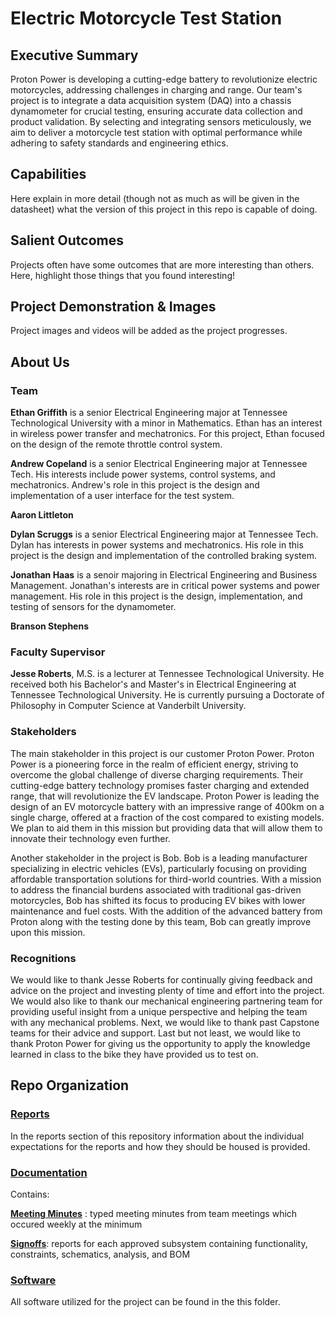 # Electric Motorcycle Test Station


## Executive Summary

Proton Power is developing a cutting-edge battery to revolutionize electric motorcycles, addressing challenges in charging and range. Our team's project is to integrate a data acquisition system (DAQ) into a chassis dynamometer for crucial testing, ensuring accurate data collection and product validation. By selecting and integrating sensors meticulously, we aim to deliver a motorcycle test station with optimal performance while adhering to safety standards and engineering ethics.


## Capabilities

Here explain in more detail (though not as much as will be given in the datasheet) what the version of this project in this repo is capable of doing.


## Salient Outcomes

Projects often have some outcomes that are more interesting than others. Here, highlight those things that you found interesting!


## Project Demonstration & Images

Project images and videos will be added as the project progresses.


## About Us

### Team

**Ethan Griffith** is a senior Electrical Engineering major at Tennessee Technological University with a minor in Mathematics. Ethan has an interest in wireless power transfer and mechatronics. For this project, Ethan focused on the design of the remote throttle control system. 

**Andrew Copeland** is a senior Electrical Engineering major at Tennessee Tech. His interests include power systems, control systems, and mechatronics. Andrew's role in this project is the design and implementation of a user interface for the test system.

**Aaron Littleton** 

**Dylan Scruggs** is a senior Electrical Engineering major at Tennessee Tech. Dylan has interests in power systems and mechatronics. His role in this project is the design and implementation of the controlled braking system.

**Jonathan Haas** is a senoir majoring in Electrical Engineering and Business Management. Jonathan's interests are in critical power systems and power management. His role in this project is the design, implementation, and testing of sensors for the dynamometer.

**Branson Stephens**

### Faculty Supervisor

**Jesse Roberts**, M.S. is a lecturer at Tennessee Technological University. He received both his Bachelor's and Master's in Electrical Engineering at Tennessee Technological University. He is currently pursuing a Doctorate of Philosophy in Computer Science at Vanderbilt University.

### Stakeholders

The main stakeholder in this project is our customer Proton Power. Proton Power is a pioneering force in the realm of efficient energy, striving to overcome the global challenge of diverse charging requirements. Their cutting-edge battery technology promises faster charging and extended range, that will revolutionize the EV landscape. Proton Power is leading the design of an EV motorcycle battery with an impressive range of 400km on a single charge, offered at a fraction of the cost compared to existing models. We plan to aid them in this mission but providing data that will allow them to innovate their technology even further.

Another stakeholder in the project is Bob. Bob is a leading manufacturer specializing in electric vehicles (EVs), particularly focusing on providing affordable transportation solutions for third-world countries. With a mission to address the financial burdens associated with traditional gas-driven motorcycles, Bob has shifted its focus to producing EV bikes with lower maintenance and fuel costs. With the addition of the advanced battery from Proton along with the testing done by this team, Bob can greatly improve upon this mission.



### Recognitions

We would like to thank Jesse Roberts for continually giving feedback and advice on the project and investing plenty of time and effort into the project. We would also like to thank our mechanical engineering partnering team for providing useful insight from a unique perspective and helping the team with any mechanical problems. Next, we would like to thank past Capstone teams for their advice and support. Last but not least, we would like to thank Proton Power for giving us the opportunity to apply the knowledge learned in class to the bike they have provided us to test on.  

## Repo Organization

### [Reports](/Reports)

In the reports section of this repository information about the individual expectations for the reports and how they should be housed is provided.

### [Documentation](/Documentation)

Contains:

[**Meeting Minutes**](/Documentation/Meeting%20Minutes) : typed meeting minutes from team meetings which occured weekly at the minimum

[**Signoffs**](/Documentation/Signoffs): reports for each approved subsystem containing functionality, constraints, schematics, analysis, and BOM

### [Software](./Software)

All software utilized for the project can be found in the this folder.
